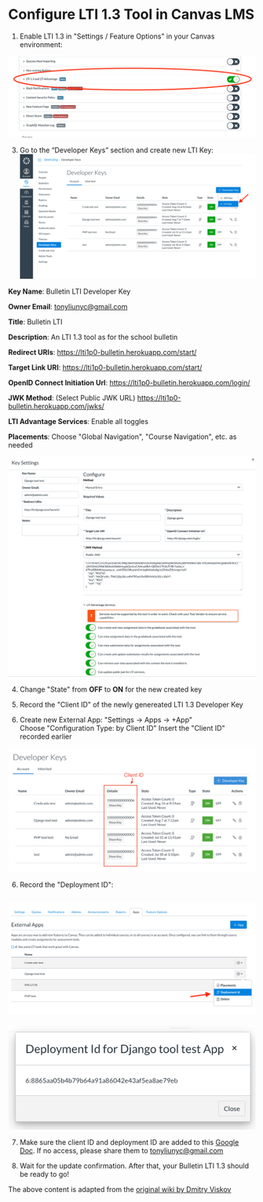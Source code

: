 # Configure LTI 1.3 Tool in Canvas LMS

<!-- 1. Canvas was installed locally in Docker using default manual:

https://github.com/instructure/canvas-lms/wiki/Quick-Start#automated-setup -->

1. Enable LTI 1.3 in "Settings / Feature Options" in your Canvas environment:

![](https://raw.githubusercontent.com/dmitry-viskov/repos-assets/master/pylti1p3/examples/canvas-lms/001.png)

3. Go to the “Developer Keys” section and create new LTI Key:
![](https://raw.githubusercontent.com/dmitry-viskov/repos-assets/master/pylti1p3/examples/canvas-lms/002.png)

**Key Name**: Bulletin LTI Developer Key

**Owner Email**: tonyliunyc@gmail.com

**Title**: Bulletin LTI

**Description**: An LTI 1.3 tool as for the school bulletin

**Redirect URIs**: https://lti1p0-bulletin.herokuapp.com/start/

**Target Link URI**: https://lti1p0-bulletin.herokuapp.com/start/ 

**OpenID Connect Initiation Url**: https://lti1p0-bulletin.herokuapp.com/login/

**JWK Method**: (Select Public JWK URL) https://lti1p0-bulletin.herokuapp.com/jwks/  

**LTI Advantage Services**: Enable all toggles

**Placements**: Choose "Global Navigation", "Course Navigation", etc. as needed

<!-- **Assignment Selection / Target Link URI**: https://lti1p0-bulletin.herokuapp.com/start/ 
**Assignment Selection / Select Message Type**: LtiDeepLinkingRequest   -->

![](https://raw.githubusercontent.com/dmitry-viskov/repos-assets/master/pylti1p3/examples/canvas-lms/003.png)

4. Change "State" from **OFF** to **ON** for the new created key

5. Record the "Client ID" of the newly genereated LTI 1.3 Developer Key

5. Create new External App: "Settings -> Apps -> +App"  
Choose "Configuration Type: by Client ID"
Insert the "Client ID" recorded earlier

![](https://raw.githubusercontent.com/dmitry-viskov/repos-assets/master/pylti1p3/examples/canvas-lms/009.png)

6. Record the "Deployment ID":

![](https://raw.githubusercontent.com/dmitry-viskov/repos-assets/master/pylti1p3/examples/canvas-lms/004.png)
--
![](https://raw.githubusercontent.com/dmitry-viskov/repos-assets/master/pylti1p3/examples/canvas-lms/005.png)

7. Make sure the client ID and deployment ID are added to this [Google Doc](https://docs.google.com/document/d/1mwhy09JLR443XsRbP3Ik5F3b6nwXzOLGZhBN1da9QuQ/edit?sharingaction=ownershiptransfer#). If no access, please share them to tonyliunyc@gmail.com

8. Wait for the update confirmation. After that, your Bulletin LTI 1.3 should be ready to go!

The above content is adapted from the [original wiki by Dmitry Viskov](https://github.com/dmitry-viskov/pylti1.3/wiki/Configure-Canvas-as-LTI-1.3-Platform)